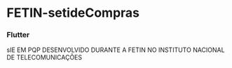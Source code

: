 # FETIN-setideCompras
### Flutter
<p>sIE EM PQP DESENVOLVIDO DURANTE A FETIN NO INSTITUTO NACIONAL DE TELECOMUNICAÇÕES </p>
